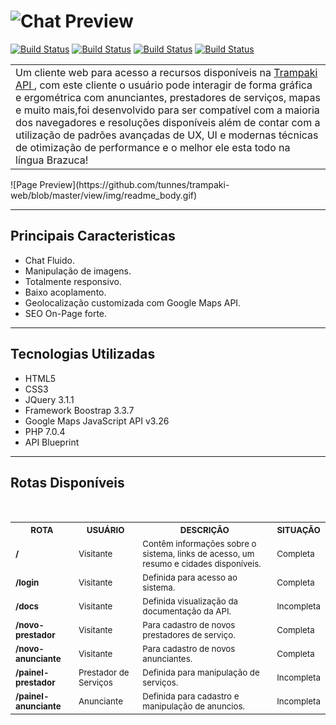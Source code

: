 
![Chat Preview](https://github.com/tunnes/trampaki-web/blob/master/view/img/readme_header.png)
============
[![Build Status](https://img.shields.io/badge/Desenvolvimento-68%25-green.svg)](https://travis-ci.org/shama/gaze)
[![Build Status](https://img.shields.io/badge/Licen%C3%A7a-MIT-blue.svg)](https://travis-ci.org/shama/gaze)
[![Build Status](https://img.shields.io/badge/Demo-Desativada-red.svg)](https://travis-ci.org/shama/gaze)
[![Build Status](https://img.shields.io/badge/Idioma-Portugu%C3%AAs-brightgreen.svg)](https://travis-ci.org/shama/gaze)

<table>
    <tr>
        <td>
        Um cliente web para acesso a recursos disponíveis na <a href="https://github.com/tunnes/trampaki">Trampaki API </a>, 
        com este cliente o usuário pode interagir de forma gráfica e ergométrica com anunciantes, prestadores de serviços, 
        mapas e muito mais,foi desenvolvido para ser compatível com a maioria dos navegadores e resoluções disponíveis além 
        de contar com a utilização de padrões avançadas de UX, UI e modernas técnicas de otimização de performance e o melhor 
        ele esta todo na língua Brazuca!        
        </td>
    </tr>
</table>
![Page Preview](https://github.com/tunnes/trampaki-web/blob/master/view/img/readme_body.gif)

---

## Principais Caracteristicas
- Chat Fluido.
- Manipulação de imagens.
- Totalmente responsivo.
- Baixo acoplamento.
- Geolocalização customizada com Google Maps API.
- SEO On-Page forte.

---

## Tecnologias Utilizadas
- HTML5
- CSS3
- JQuery 3.1.1
- Framework Boostrap 3.3.7
- Google Maps JavaScript API v3.26
- PHP 7.0.4
- API Blueprint

---

## Rotas Disponíveis

<table>
    <tr>
        <th><sub>ROTA</sub></th>
        <th><sub>USUÁRIO</sub></th>
        <th><sub>DESCRIÇÃO</sub></th> 
        <th><sub>SITUAÇÃO</sub></th> 
    </tr>
    <tr>
        <td><strong><sub>/</sub></strong></td>
        <td><sub>Visitante</sub></td>    
        <td>
            <sub>
            Contêm informações sobre o sistema, links de acesso, um resumo e cidades disponíveis.
            </sub>
        </td>
        <td><sub>Completa</sub></td>
    </tr>
    <tr>
        <td><strong><sub>/login</sub></strong></td>
        <td><sub>Visitante</sub></td>    
        <td><sub>Definida para acesso ao sistema.</sub></td>
        <td><sub>Completa</sub></td>
    </tr>
    <tr>
        <td><strong><sub>/docs</sub></strong></td>
        <td><sub>Visitante</sub></td>        
        <td><sub>Definida visualização da documentação da API.</sub></td>
        <td><sub>Incompleta</sub></td>
    </tr>
    <tr>
        <td><strong><sub>/novo-prestador</sub></strong></td>
        <td><sub>Visitante</sub></td>        
        <td><sub>Para cadastro de novos prestadores de serviço.</sub></td>
        <td><sub>Completa</sub></td>
    </tr>    
    <tr>
        <td><strong><sub>/novo-anunciante</sub></strong></td>
        <td><sub>Visitante</sub></td>        
        <td><sub>Para cadastro de novos anunciantes.</sub></td>
        <td><sub>Completa</sub></td>
    </tr>        
    <tr>
        <td><strong><sub>/painel-prestador</sub></strong></td>
        <td><sub>Prestador de Serviços</sub></td>        
        <td><sub>Definida para manipulação de serviços.</sub></td>
        <td><sub>Incompleta</sub></td>
    </tr>
    <tr>
        <td><strong><sub>/painel-anunciante</sub></strong></td>
        <td><sub>Anunciante</sub></td>        
        <td><sub>Definida para cadastro e manipulação de anuncios.</sub></td>
        <td><sub>Incompleta</sub></td>
    </tr>      
</table>
